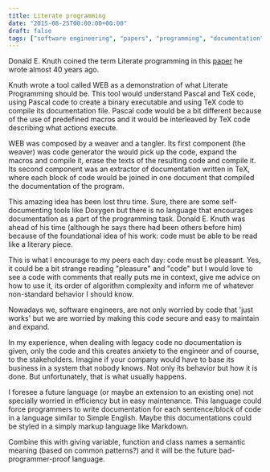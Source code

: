```yaml
---
title: Literate programming
date: "2015-08-25T00:00:00+00:00"
draft: false
tags: ["software engineering", "papers", "programming", "documentation"]
---
```


Donald E. Knuth coined the term Literate programming in this [paper](http://www.literateprogramming.com/knuthweb.pdf) he wrote almost 40 years ago.

Knuth wrote a tool called WEB as a demonstration of what Literate Programming should be. This tool would understand Pascal and TeX code, using Pascal code to create a binary executable and using TeX code to compile its documentation file. Pascal code would be a bit different because of the use of predefined macros and it would be interleaved by TeX code describing what actions execute.

WEB was composed by a weaver and a tangler. Its first component (the weaver) was code generator the would pick up the code, expand the macros and compile it, erase the texts of the resulting code and compile it. Its second component was an extractor of documentation written in TeX, where each block of code would be joined in one document that compiled the documentation of the program.

This amazing idea has been lost thru time. Sure, there are some self-documenting tools like Doxygen but there is no language that encourages documentation as a part of the programming task. Donald E. Knuth was ahead of his time (although he says there had been others before him) because of the foundational idea of his work: code must be able to be read like a literary piece.

This is what I encourage to my peers each day: code must be pleasant. Yes, it could be a bit strange reading "pleasure" and "code" but I would love to see a code with comments that really puts me in context, give me advice on how to use it, its order of algorithm complexity and inform me of whatever non-standard behavior I should know.

Nowadays we, software engineers, are not only worried by code that 'just works' but we are worried by making this code secure and easy to maintain and expand.

In my experience, when dealing with legacy code no documentation is given, only the code and this creates anxiety to the engineer and of course, to the stakeholders. Imagine if your company would have to base its business in a system that nobody knows. Not only its behavior but how it is done. But unfortunately, that is what usually happens.

I foresee a future language (or maybe an extension to an existing one) not specially worried in efficiency but in easy maintenance. This language could force programmers to write documentation for each sentence/block of code in a language similar to Simple English. Maybe this documentations could be styled in a simply markup language like Markdown.

Combine this with giving variable, function and class names a semantic meaning (based on common patterns?) and it will be the future bad-programmer-proof language.



